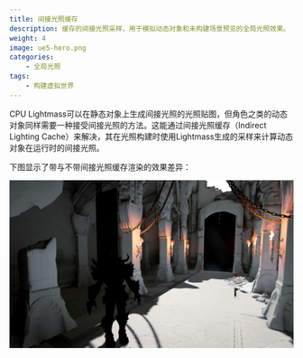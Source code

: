 ```yaml
---
title: 间接光照缓存
description: 缓存的间接光照采样，用于模拟动态对象和未构建场景预览的全局光照效果。
weight: 4
image: ue5-hero.png
categories:
    - 全局光照
tags:
    - 构建虚拟世界
---
```

CPU Lightmass可以在静态对象上生成间接光照的光照贴图，但角色之类的动态对象同样需要一种接受间接光照的方法。这能通过间接光照缓存（Indirect Lighting Cache）来解决，其在光照构建时使用Lightmass生成的采样来计算动态对象在运行时的间接光照。

下图显示了带与不带间接光照缓存渲染的效果差异：

![Elemental关卡中的漫反射光照，不带间接光照缓存](01-indirect-cache-diffuse-no-indirect.png)